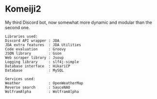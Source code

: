 # Komeiji2
My third Discord bot, now somewhat more dynamic and modular than the second one.
```
Libraries used:
Discord API wrapper : JDA 
JDA extra features  : JDA Utilities
Code evaluation     : Groovy
JSON library        : Gson
Web scraper library : Jsoup
Logging library     : slf4j-simple
Database interface  : HikariCP
Database            : MySQL

Services used:
Weather             : OpenWeatherMap
Reverse search      : SauceNAO
WolframAlpha        : WolframAlpha
```
